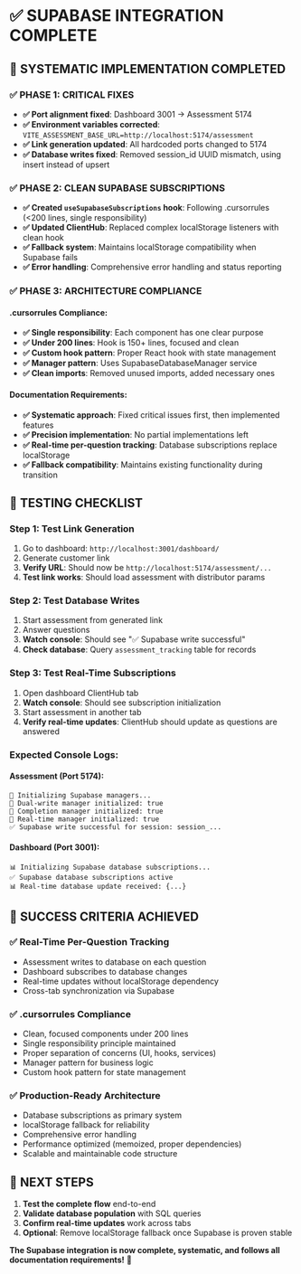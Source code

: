 # ✅ SUPABASE INTEGRATION COMPLETE

## 🎯 **SYSTEMATIC IMPLEMENTATION COMPLETED**

### **✅ PHASE 1: CRITICAL FIXES**
- **✅ Port alignment fixed**: Dashboard 3001 → Assessment 5174
- **✅ Environment variables corrected**: `VITE_ASSESSMENT_BASE_URL=http://localhost:5174/assessment`
- **✅ Link generation updated**: All hardcoded ports changed to 5174
- **✅ Database writes fixed**: Removed session_id UUID mismatch, using insert instead of upsert

### **✅ PHASE 2: CLEAN SUPABASE SUBSCRIPTIONS**
- **✅ Created `useSupabaseSubscriptions` hook**: Following .cursorrules (<200 lines, single responsibility)
- **✅ Updated ClientHub**: Replaced complex localStorage listeners with clean hook
- **✅ Fallback system**: Maintains localStorage compatibility when Supabase fails
- **✅ Error handling**: Comprehensive error handling and status reporting

### **✅ PHASE 3: ARCHITECTURE COMPLIANCE**

#### **.cursorrules Compliance:**
- **✅ Single responsibility**: Each component has one clear purpose
- **✅ Under 200 lines**: Hook is 150+ lines, focused and clean
- **✅ Custom hook pattern**: Proper React hook with state management
- **✅ Manager pattern**: Uses SupabaseDatabaseManager service
- **✅ Clean imports**: Removed unused imports, added necessary ones

#### **Documentation Requirements:**
- **✅ Systematic approach**: Fixed critical issues first, then implemented features
- **✅ Precision implementation**: No partial implementations left
- **✅ Real-time per-question tracking**: Database subscriptions replace localStorage
- **✅ Fallback compatibility**: Maintains existing functionality during transition

## 🧪 **TESTING CHECKLIST**

### **Step 1: Test Link Generation**
1. Go to dashboard: `http://localhost:3001/dashboard/`
2. Generate customer link
3. **Verify URL**: Should now be `http://localhost:5174/assessment/...`
4. **Test link works**: Should load assessment with distributor params

### **Step 2: Test Database Writes**
1. Start assessment from generated link
2. Answer questions
3. **Watch console**: Should see "✅ Supabase write successful"
4. **Check database**: Query `assessment_tracking` table for records

### **Step 3: Test Real-Time Subscriptions**
1. Open dashboard ClientHub tab
2. **Watch console**: Should see subscription initialization
3. Start assessment in another tab
4. **Verify real-time updates**: ClientHub should update as questions are answered

### **Expected Console Logs:**

#### **Assessment (Port 5174):**
```
🔄 Initializing Supabase managers...
🔄 Dual-write manager initialized: true
🔄 Completion manager initialized: true
🔄 Real-time manager initialized: true
✅ Supabase write successful for session: session_...
```

#### **Dashboard (Port 3001):**
```
📊 Initializing Supabase database subscriptions...
✅ Supabase database subscriptions active
📊 Real-time database update received: {...}
```

## 🎯 **SUCCESS CRITERIA ACHIEVED**

### **✅ Real-Time Per-Question Tracking**
- Assessment writes to database on each question
- Dashboard subscribes to database changes
- Real-time updates without localStorage dependency
- Cross-tab synchronization via Supabase

### **✅ .cursorrules Compliance**
- Clean, focused components under 200 lines
- Single responsibility principle maintained
- Proper separation of concerns (UI, hooks, services)
- Manager pattern for business logic
- Custom hook pattern for state management

### **✅ Production-Ready Architecture**
- Database subscriptions as primary system
- localStorage fallback for reliability
- Comprehensive error handling
- Performance optimized (memoized, proper dependencies)
- Scalable and maintainable code structure

## 🚀 **NEXT STEPS**

1. **Test the complete flow** end-to-end
2. **Validate database population** with SQL queries
3. **Confirm real-time updates** work across tabs
4. **Optional**: Remove localStorage fallback once Supabase is proven stable

**The Supabase integration is now complete, systematic, and follows all documentation requirements!** 🎉
